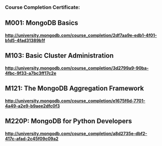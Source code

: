 ### Course Completion Certificate:

## M001: MongoDB Basics
#### http://university.mongodb.com/course_completion/2df7aa9e-edb1-4f01-b1d5-4fad31389b1f

## M103: Basic Cluster Administration 
#### http://university.mongodb.com/course_completion/3d2799a9-90ba-4fbc-9f33-a7bc3ff17c2e

## M121: The MongoDB Aggregation Framework
#### http://university.mongodb.com/course_completion/e1675f6d-7701-4a49-a2e9-b9aee2dfc0f3


## M220P: MongoDB for Python Developers
#### http://university.mongodb.com/course_completion/a8d2735e-dbf2-417c-afad-2c45f09c09a2
